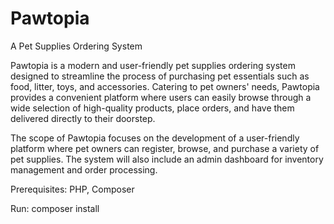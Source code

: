 # Pawtopia
A Pet Supplies Ordering System

Pawtopia is a modern and user-friendly pet supplies ordering system
designed to streamline the process of purchasing pet essentials such as
food, litter, toys, and accessories. Catering to pet owners' needs, Pawtopia
provides a convenient platform where users can easily browse through a
wide selection of high-quality products, place orders, and have them
delivered directly to their doorstep.

The scope of Pawtopia focuses on the development of a user-friendly
platform where pet owners can register, browse, and purchase a variety of
pet supplies. The system will also include an admin dashboard for inventory
management and order processing.

Prerequisites:
PHP,
Composer

Run:
composer install
